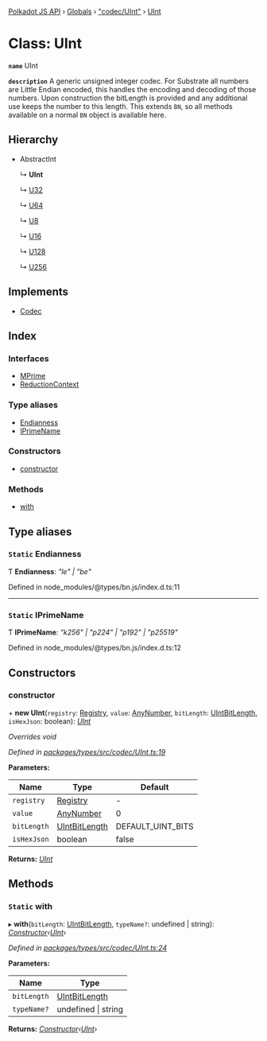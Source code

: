 [Polkadot JS API](../README.md) › [Globals](../globals.md) › ["codec/UInt"](../modules/_codec_uint_.md) › [UInt](_codec_uint_.uint.md)

# Class: UInt

**`name`** UInt

**`description`** 
A generic unsigned integer codec. For Substrate all numbers are Little Endian encoded,
this handles the encoding and decoding of those numbers. Upon construction
the bitLength is provided and any additional use keeps the number to this
length. This extends `BN`, so all methods available on a normal `BN` object
is available here.

## Hierarchy

* AbstractInt

  ↳ **UInt**

  ↳ [U32](_primitive_u32_.u32.md)

  ↳ [U64](_primitive_u64_.u64.md)

  ↳ [U8](_primitive_u8_.u8.md)

  ↳ [U16](_primitive_u16_.u16.md)

  ↳ [U128](_primitive_u128_.u128.md)

  ↳ [U256](_primitive_u256_.u256.md)

## Implements

* [Codec](../interfaces/_types_codec_.codec.md)

## Index

### Interfaces

* [MPrime](../interfaces/_codec_uint_.uint.mprime.md)
* [ReductionContext](../interfaces/_codec_uint_.uint.reductioncontext.md)

### Type aliases

* [Endianness](_codec_uint_.uint.md#static-endianness)
* [IPrimeName](_codec_uint_.uint.md#static-iprimename)

### Constructors

* [constructor](_codec_uint_.uint.md#constructor)

### Methods

* [with](_codec_uint_.uint.md#static-with)

## Type aliases

### `Static` Endianness

Ƭ **Endianness**: *"le" | "be"*

Defined in node_modules/@types/bn.js/index.d.ts:11

___

### `Static` IPrimeName

Ƭ **IPrimeName**: *"k256" | "p224" | "p192" | "p25519"*

Defined in node_modules/@types/bn.js/index.d.ts:12

## Constructors

###  constructor

\+ **new UInt**(`registry`: [Registry](../interfaces/_types_registry_.registry.md), `value`: [AnyNumber](../modules/_types_helpers_.md#anynumber), `bitLength`: [UIntBitLength](../modules/_codec_abstractint_.md#uintbitlength), `isHexJson`: boolean): *[UInt](_codec_uint_.uint.md)*

*Overrides void*

*Defined in [packages/types/src/codec/UInt.ts:19](https://github.com/polkadot-js/api/blob/34101ec12b/packages/types/src/codec/UInt.ts#L19)*

**Parameters:**

Name | Type | Default |
------ | ------ | ------ |
`registry` | [Registry](../interfaces/_types_registry_.registry.md) | - |
`value` | [AnyNumber](../modules/_types_helpers_.md#anynumber) | 0 |
`bitLength` | [UIntBitLength](../modules/_codec_abstractint_.md#uintbitlength) | DEFAULT_UINT_BITS |
`isHexJson` | boolean | false |

**Returns:** *[UInt](_codec_uint_.uint.md)*

## Methods

### `Static` with

▸ **with**(`bitLength`: [UIntBitLength](../modules/_codec_abstractint_.md#uintbitlength), `typeName?`: undefined | string): *[Constructor](../interfaces/_types_codec_.constructor.md)‹[UInt](_codec_uint_.uint.md)›*

*Defined in [packages/types/src/codec/UInt.ts:24](https://github.com/polkadot-js/api/blob/34101ec12b/packages/types/src/codec/UInt.ts#L24)*

**Parameters:**

Name | Type |
------ | ------ |
`bitLength` | [UIntBitLength](../modules/_codec_abstractint_.md#uintbitlength) |
`typeName?` | undefined &#124; string |

**Returns:** *[Constructor](../interfaces/_types_codec_.constructor.md)‹[UInt](_codec_uint_.uint.md)›*
